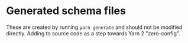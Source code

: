 # Generated schema files

These are created by running `yarn generate` and should not be modified directly. Adding to source code as a step towards Yarn 2 "zero-config".